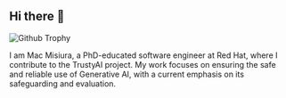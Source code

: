 ## Hi there 👋

![Github Trophy](https://github-profile-trophy.vercel.app/?username=m-misiura&theme=theme_name)

I am Mac Misiura, a PhD-educated software engineer at Red Hat, where I contribute to the TrustyAI project. My work focuses on ensuring the safe and reliable use of Generative AI, with a current emphasis on its safeguarding and evaluation.

